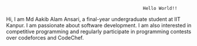                                                         Hello World!!
Hi, I am Md Aakib Alam Ansari, a final-year undergraduate student at IIT Kanpur. I am passionate about software development. I am also interested in competitive programming and regularly participate in programming contests over codeforces and CodeChef.
